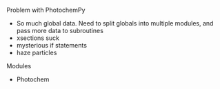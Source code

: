 
Problem with PhotochemPy
- So much global data. Need to split globals into multiple modules, and pass more data to subroutines
- xsections suck
- mysterious if statements
- haze particles


Modules
- Photochem
